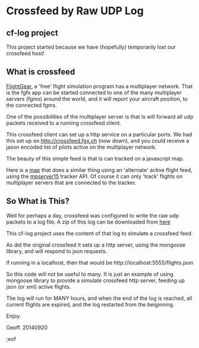 Crossfeed by Raw UDP Log
========================

cf-log project
--------------

This project started because we have (hopefully) temporarily lost our crossfeed host!

What is crossfeed
-----------------

<a target="_blank" href="http://flightgear.org">FlightGear</a>, a 'free' flight simulation program has a
multiplayer network. That is the fgfs app can be started connected to one of the many multiplayer 
servers (fgms) around the world, and it will report your aircraft position, to the connected fgms.

One of the possibilities of the multiplayer server is that is will forward all udp packets 
received to a running crossfeed client.

This crossfeed client can set up a http service on a particular ports. We had this set up on
http://crossfeed.fgx.ch (now down), and you could receive a jason encoded list of pilots 
active on the multiplayer network.

The beauty of this simple feed is that is can tracked on a javascript map.

Here is a <a target="_blank" href="http://geoffair.org/fg/map-test2/map-test3.html">map</a> that 
does a similar thing using an 'alternate' active flight feed, using the 
<a target="_blank" href="http://mpserver15.flightgear.org/modules/content/index.php?id=4">mpserver15</a> 
tracker API. Of course it can only 'track' flights on multiplayer servers that are connected to the 
tracker.

So What is This?
----------------

Well for perhaps a day, crossfeed was configured to write the raw udp packets to a log 
file. A zip of this log can be downloaded from <a href="http://geoffair.org/tmp/cf_raw01.zip">here</a>

This cf-log project uses the content of that log to simulate a crossfeed feed.

As did the original crossfeed it sets up a http server, using the mongoose library, and will 
respond to json requests.

If running in a localhost, then that would be http://localhost:5555/flights.json

So this code will not be useful to many. It is just an example of using mongoose library 
to provide a simulate crossfeed http server, feeding up json (or xml) active flights.

The log will run for MANY hours, and when the end of the log is reached, all current 
flights are expired, and the log restarted from the beiginning.

Enjoy.

Geoff.
20140920

;eof
